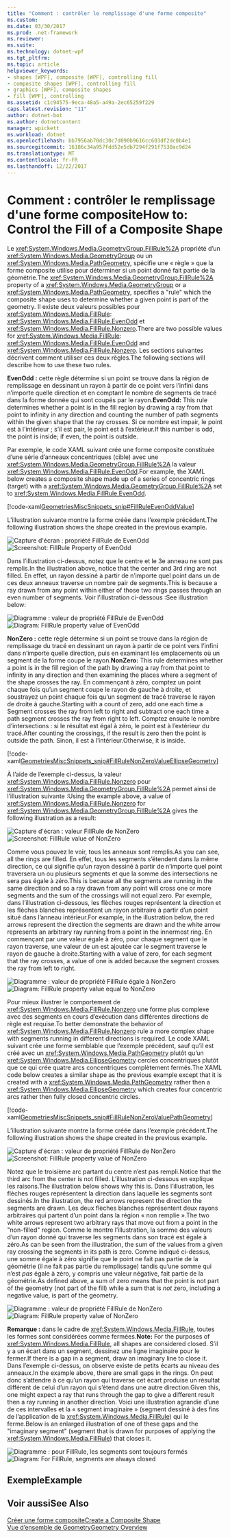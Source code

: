 ```yaml
---
title: "Comment : contrôler le remplissage d'une forme composite"
ms.custom: 
ms.date: 03/30/2017
ms.prod: .net-framework
ms.reviewer: 
ms.suite: 
ms.technology: dotnet-wpf
ms.tgt_pltfrm: 
ms.topic: article
helpviewer_keywords:
- shapes [WPF], composite [WPF], controlling fill
- composite shapes [WPF], controlling fill
- graphics [WPF], composite shapes
- fill [WPF], controlling
ms.assetid: c1c94575-9eca-48a5-a49a-2ec65259f229
caps.latest.revision: "11"
author: dotnet-bot
ms.author: dotnetcontent
manager: wpickett
ms.workload: dotnet
ms.openlocfilehash: bb7956ab70dc30c7d090b9616cc603df2dc0b4e1
ms.sourcegitcommit: 16186c34a957fdd52e5db7294f291f7530ac9d24
ms.translationtype: MT
ms.contentlocale: fr-FR
ms.lasthandoff: 12/22/2017
---
```

# <a name="how-to-control-the-fill-of-a-composite-shape"></a><span data-ttu-id="c4f64-102">Comment : contrôler le remplissage d'une forme composite</span><span class="sxs-lookup"><span data-stu-id="c4f64-102">How to: Control the Fill of a Composite Shape</span></span>
<span data-ttu-id="c4f64-103">Le <xref:System.Windows.Media.GeometryGroup.FillRule%2A> propriété d’un <xref:System.Windows.Media.GeometryGroup> ou un <xref:System.Windows.Media.PathGeometry>, spécifie une « règle » que la forme composite utilise pour déterminer si un point donné fait partie de la géométrie.</span><span class="sxs-lookup"><span data-stu-id="c4f64-103">The <xref:System.Windows.Media.GeometryGroup.FillRule%2A> property of a <xref:System.Windows.Media.GeometryGroup> or a <xref:System.Windows.Media.PathGeometry>, specifies a "rule" which the composite shape uses to determine whether a given point is part of the geometry.</span></span> <span data-ttu-id="c4f64-104">Il existe deux valeurs possibles pour <xref:System.Windows.Media.FillRule>: <xref:System.Windows.Media.FillRule.EvenOdd> et <xref:System.Windows.Media.FillRule.Nonzero>.</span><span class="sxs-lookup"><span data-stu-id="c4f64-104">There are two possible values for <xref:System.Windows.Media.FillRule>: <xref:System.Windows.Media.FillRule.EvenOdd> and <xref:System.Windows.Media.FillRule.Nonzero>.</span></span> <span data-ttu-id="c4f64-105">Les sections suivantes décrivent comment utiliser ces deux règles.</span><span class="sxs-lookup"><span data-stu-id="c4f64-105">The following sections will describe how to use these two rules.</span></span>  
  
 <span data-ttu-id="c4f64-106">**EvenOdd :** cette règle détermine si un point se trouve dans la région de remplissage en dessinant un rayon à partir de ce point vers l’infini dans n’importe quelle direction et en comptant le nombre de segments de tracé dans la forme donnée qui sont coupés par le rayon.</span><span class="sxs-lookup"><span data-stu-id="c4f64-106">**EvenOdd:** This rule determines whether a point is in the fill region by drawing a ray from that point to infinity in any direction and counting the number of path segments within the given shape that the ray crosses.</span></span> <span data-ttu-id="c4f64-107">Si ce nombre est impair, le point est à l’intérieur ; s’il est pair, le point est à l’extérieur.</span><span class="sxs-lookup"><span data-stu-id="c4f64-107">If this number is odd, the point is inside; if even, the point is outside.</span></span>  
  
 <span data-ttu-id="c4f64-108">Par exemple, le code XAML suivant crée une forme composite constituée d’une série d’anneaux concentriques (cible) avec une <xref:System.Windows.Media.GeometryGroup.FillRule%2A> la valeur <xref:System.Windows.Media.FillRule.EvenOdd>.</span><span class="sxs-lookup"><span data-stu-id="c4f64-108">For example, the XAML below creates a composite shape made up of a series of concentric rings (target) with a <xref:System.Windows.Media.GeometryGroup.FillRule%2A> set to <xref:System.Windows.Media.FillRule.EvenOdd>.</span></span>  
  
 [!code-xaml[GeometriesMiscSnippets_snip#FillRuleEvenOddValue](../../../../samples/snippets/xaml/VS_Snippets_Wpf/GeometriesMiscSnippets_snip/XAML/FillRuleExample.xaml#fillruleevenoddvalue)]  
  
 <span data-ttu-id="c4f64-109">L’illustration suivante montre la forme créée dans l’exemple précédent.</span><span class="sxs-lookup"><span data-stu-id="c4f64-109">The following illustration shows the shape created in the previous example.</span></span>  
  
 <span data-ttu-id="c4f64-110">![Capture d'écran : propriété FillRule de EvenOdd](../../../../docs/framework/wpf/graphics-multimedia/media/fillruleevenoddfirstone.png "FillRuleEvenOddFirstOne")</span><span class="sxs-lookup"><span data-stu-id="c4f64-110">![Screenshot: FillRule Property of EvenOdd](../../../../docs/framework/wpf/graphics-multimedia/media/fillruleevenoddfirstone.png "FillRuleEvenOddFirstOne")</span></span>  
  
 <span data-ttu-id="c4f64-111">Dans l’illustration ci-dessus, notez que le centre et le 3e anneau ne sont pas remplis.</span><span class="sxs-lookup"><span data-stu-id="c4f64-111">In the illustration above, notice that the center and 3rd ring are not filled.</span></span> <span data-ttu-id="c4f64-112">En effet, un rayon dessiné à partir de n’importe quel point dans un de ces deux anneaux traverse un nombre pair de segments.</span><span class="sxs-lookup"><span data-stu-id="c4f64-112">This is because a ray drawn from any point within either of those two rings passes through an even number of segments.</span></span> <span data-ttu-id="c4f64-113">Voir l’illustration ci-dessous :</span><span class="sxs-lookup"><span data-stu-id="c4f64-113">See illustration below:</span></span>  
  
 <span data-ttu-id="c4f64-114">![Diagramme : valeur de propriété FillRule de EvenOdd](../../../../docs/framework/wpf/graphics-multimedia/media/fillruleevenodd2.png "FillRuleEvenOdd2")</span><span class="sxs-lookup"><span data-stu-id="c4f64-114">![Diagram: FillRule property value of EvenOdd](../../../../docs/framework/wpf/graphics-multimedia/media/fillruleevenodd2.png "FillRuleEvenOdd2")</span></span>  
  
 <span data-ttu-id="c4f64-115">**NonZero :** cette règle détermine si un point se trouve dans la région de remplissage du tracé en dessinant un rayon à partir de ce point vers l’infini dans n’importe quelle direction, puis en examinant les emplacements où un segment de la forme coupe le rayon.</span><span class="sxs-lookup"><span data-stu-id="c4f64-115">**NonZero:** This rule determines whether a point is in the fill region of the path by drawing a ray from that point to infinity in any direction and then examining the places where a segment of the shape crosses the ray.</span></span> <span data-ttu-id="c4f64-116">En commençant à zéro, comptez un point chaque fois qu’un segment coupe le rayon de gauche à droite, et soustrayez un point chaque fois qu’un segment de tracé traverse le rayon de droite à gauche.</span><span class="sxs-lookup"><span data-stu-id="c4f64-116">Starting with a count of zero, add one each time a Segment crosses the ray from left to right and subtract one each time a path segment crosses the ray from right to left.</span></span> <span data-ttu-id="c4f64-117">Comptez ensuite le nombre d’intersections : si le résultat est égal à zéro, le point est à l’extérieur du tracé.</span><span class="sxs-lookup"><span data-stu-id="c4f64-117">After counting the crossings, if the result is zero then the point is outside the path.</span></span> <span data-ttu-id="c4f64-118">Sinon, il est à l’intérieur.</span><span class="sxs-lookup"><span data-stu-id="c4f64-118">Otherwise, it is inside.</span></span>  
  
 [!code-xaml[GeometriesMiscSnippets_snip#FillRuleNonZeroValueEllipseGeometry](../../../../samples/snippets/xaml/VS_Snippets_Wpf/GeometriesMiscSnippets_snip/XAML/FillRuleExample.xaml#fillrulenonzerovalueellipsegeometry)]  
  
 <span data-ttu-id="c4f64-119">À l’aide de l’exemple ci-dessus, la valeur <xref:System.Windows.Media.FillRule.Nonzero> pour <xref:System.Windows.Media.GeometryGroup.FillRule%2A> permet ainsi de l’illustration suivante :</span><span class="sxs-lookup"><span data-stu-id="c4f64-119">Using the example above, a value of <xref:System.Windows.Media.FillRule.Nonzero> for <xref:System.Windows.Media.GeometryGroup.FillRule%2A> gives the following illustration as a result:</span></span>  
  
 <span data-ttu-id="c4f64-120">![Capture d'écran : valeur FillRule de NonZero](../../../../docs/framework/wpf/graphics-multimedia/media/fillrulenonzero1.png "FillRuleNonZero1")</span><span class="sxs-lookup"><span data-stu-id="c4f64-120">![Screenshot: FillRule value of NonZero](../../../../docs/framework/wpf/graphics-multimedia/media/fillrulenonzero1.png "FillRuleNonZero1")</span></span>  
  
 <span data-ttu-id="c4f64-121">Comme vous pouvez le voir, tous les anneaux sont remplis.</span><span class="sxs-lookup"><span data-stu-id="c4f64-121">As you can see, all the rings are filled.</span></span> <span data-ttu-id="c4f64-122">En effet, tous les segments s’étendent dans la même direction, ce qui signifie qu’un rayon dessiné à partir de n’importe quel point traversera un ou plusieurs segments et que la somme des intersections ne sera pas égale à zéro.</span><span class="sxs-lookup"><span data-stu-id="c4f64-122">This is because all the segments are running in the same direction and so a ray drawn from any point will cross one or more segments and the sum of the crossings will not equal zero.</span></span> <span data-ttu-id="c4f64-123">Par exemple, dans l’illustration ci-dessous, les flèches rouges représentent la direction et les flèches blanches représentent un rayon arbitraire à partir d’un point situé dans l’anneau intérieur.</span><span class="sxs-lookup"><span data-stu-id="c4f64-123">For example, in the illustration below, the red arrows represent the direction the segments are drawn and the white arrow represents an arbitrary ray running from a point in the innermost ring.</span></span> <span data-ttu-id="c4f64-124">En commençant par une valeur égale à zéro, pour chaque segment que le rayon traverse, une valeur de un est ajoutée car le segment traverse le rayon de gauche à droite.</span><span class="sxs-lookup"><span data-stu-id="c4f64-124">Starting with a value of zero, for each segment that the ray crosses, a value of one is added because the segment crosses the ray from left to right.</span></span>  
  
 <span data-ttu-id="c4f64-125">![Diagramme : valeur de propriété FillRule égale à NonZero](../../../../docs/framework/wpf/graphics-multimedia/media/fillrulenonzero2.png "FillRuleNonZero2")</span><span class="sxs-lookup"><span data-stu-id="c4f64-125">![Diagram: FillRule property value equal to NonZero](../../../../docs/framework/wpf/graphics-multimedia/media/fillrulenonzero2.png "FillRuleNonZero2")</span></span>  
  
 <span data-ttu-id="c4f64-126">Pour mieux illustrer le comportement de <xref:System.Windows.Media.FillRule.Nonzero> une forme plus complexe avec des segments en cours d’exécution dans différentes directions de règle est requise.</span><span class="sxs-lookup"><span data-stu-id="c4f64-126">To better demonstrate the behavior of <xref:System.Windows.Media.FillRule.Nonzero> rule a more complex shape with segments running in different directions is required.</span></span> <span data-ttu-id="c4f64-127">Le code XAML suivant crée une forme semblable que l’exemple précédent, sauf qu’il est créé avec un <xref:System.Windows.Media.PathGeometry> plutôt qu’un <xref:System.Windows.Media.EllipseGeometry> cercles concentriques plutôt que ce qui crée quatre arcs concentriques complètement fermés.</span><span class="sxs-lookup"><span data-stu-id="c4f64-127">The XAML code below creates a similar shape as the previous example except that it is created with a <xref:System.Windows.Media.PathGeometry> rather then a <xref:System.Windows.Media.EllipseGeometry> which creates four concentric arcs rather then fully closed concentric circles.</span></span>  
  
 [!code-xaml[GeometriesMiscSnippets_snip#FillRuleNonZeroValuePathGeometry](../../../../samples/snippets/xaml/VS_Snippets_Wpf/GeometriesMiscSnippets_snip/XAML/FillRuleExample.xaml#fillrulenonzerovaluepathgeometry)]  
  
 <span data-ttu-id="c4f64-128">L’illustration suivante montre la forme créée dans l’exemple précédent.</span><span class="sxs-lookup"><span data-stu-id="c4f64-128">The following illustration shows the shape created in the previous example.</span></span>  
  
 <span data-ttu-id="c4f64-129">![Capture d'écran : valeur de propriété FillRule de NonZero](../../../../docs/framework/wpf/graphics-multimedia/media/fillrulenonzero3.png "FillRuleNonZero3")</span><span class="sxs-lookup"><span data-stu-id="c4f64-129">![Screenshot: FillRule property value of NonZero](../../../../docs/framework/wpf/graphics-multimedia/media/fillrulenonzero3.png "FillRuleNonZero3")</span></span>  
  
 <span data-ttu-id="c4f64-130">Notez que le troisième arc partant du centre n’est pas rempli.</span><span class="sxs-lookup"><span data-stu-id="c4f64-130">Notice that the third arc from the center is not filled.</span></span> <span data-ttu-id="c4f64-131">L’illustration ci-dessous en explique les raisons.</span><span class="sxs-lookup"><span data-stu-id="c4f64-131">The illustration below shows why this is.</span></span> <span data-ttu-id="c4f64-132">Dans l’illustration, les flèches rouges représentent la direction dans laquelle les segments sont dessinés.</span><span class="sxs-lookup"><span data-stu-id="c4f64-132">In the illustration, the red arrows represent the direction the segments are drawn.</span></span> <span data-ttu-id="c4f64-133">Les deux flèches blanches représentent deux rayons arbitraires qui partent d’un point dans la région « non remplie ».</span><span class="sxs-lookup"><span data-stu-id="c4f64-133">The two white arrows represent two arbitrary rays that move out from a point in the "non-filled" region.</span></span> <span data-ttu-id="c4f64-134">Comme le montre l’illustration, la somme des valeurs d’un rayon donné qui traverse les segments dans son tracé est égale à zéro.</span><span class="sxs-lookup"><span data-stu-id="c4f64-134">As can be seen from the illustration, the sum of the values from a given ray crossing the segments in its path is zero.</span></span> <span data-ttu-id="c4f64-135">Comme indiqué ci-dessus, une somme égale à zéro signifie que le point ne fait pas partie de la géométrie (il ne fait pas partie du remplissage) tandis qu’une somme qui n’est *pas* égale à zéro, y compris une valeur négative, fait partie de la géométrie.</span><span class="sxs-lookup"><span data-stu-id="c4f64-135">As defined above, a sum of zero means that the point is not part of the geometry (not part of the fill) while a sum that is *not* zero, including a negative value, is part of the geometry.</span></span>  
  
 <span data-ttu-id="c4f64-136">![Diagramme : valeur de propriété FillRule de NonZero](../../../../docs/framework/wpf/graphics-multimedia/media/fillrulenonzero4.png "FillRuleNonZero4")</span><span class="sxs-lookup"><span data-stu-id="c4f64-136">![Diagram: FillRule property value of NonZero](../../../../docs/framework/wpf/graphics-multimedia/media/fillrulenonzero4.png "FillRuleNonZero4")</span></span>  
  
 <span data-ttu-id="c4f64-137">**Remarque :** dans le cadre de <xref:System.Windows.Media.FillRule>, toutes les formes sont considérées comme fermées.</span><span class="sxs-lookup"><span data-stu-id="c4f64-137">**Note:** For the purposes of <xref:System.Windows.Media.FillRule>, all shapes are considered closed.</span></span> <span data-ttu-id="c4f64-138">S’il y a un écart dans un segment, dessinez une ligne imaginaire pour le fermer.</span><span class="sxs-lookup"><span data-stu-id="c4f64-138">If there is a gap in a segment, draw an imaginary line to close it.</span></span> <span data-ttu-id="c4f64-139">Dans l’exemple ci-dessus, on observe existe de petits écarts au niveau des anneaux.</span><span class="sxs-lookup"><span data-stu-id="c4f64-139">In the example above, there are small gaps in the rings.</span></span> <span data-ttu-id="c4f64-140">On peut donc s’attendre à ce qu’un rayon qui traverse cet écart produise un résultat différent de celui d’un rayon qui s’étend dans une autre direction.</span><span class="sxs-lookup"><span data-stu-id="c4f64-140">Given this, one might expect a ray that runs through the gap to give a different result then a ray running in another direction.</span></span> <span data-ttu-id="c4f64-141">Voici une illustration agrandie d’une de ces intervalles et la « segment imaginaire » (segment dessiné à des fins de l’application de la <xref:System.Windows.Media.FillRule>) qui le ferme.</span><span class="sxs-lookup"><span data-stu-id="c4f64-141">Below is an enlarged illustration of one of these gaps and the "imaginary segment" (segment that is drawn for purposes of applying the <xref:System.Windows.Media.FillRule>) that closes it.</span></span>  
  
 <span data-ttu-id="c4f64-142">![Diagramme : pour FillRule, les segments sont toujours fermés](../../../../docs/framework/wpf/graphics-multimedia/media/fillruleclosedshapes.png "FillRuleClosedShapes")</span><span class="sxs-lookup"><span data-stu-id="c4f64-142">![Diagram: For FillRule, segments are always closed](../../../../docs/framework/wpf/graphics-multimedia/media/fillruleclosedshapes.png "FillRuleClosedShapes")</span></span>  
  
## <a name="example"></a><span data-ttu-id="c4f64-143">Exemple</span><span class="sxs-lookup"><span data-stu-id="c4f64-143">Example</span></span>  
  
## <a name="see-also"></a><span data-ttu-id="c4f64-144">Voir aussi</span><span class="sxs-lookup"><span data-stu-id="c4f64-144">See Also</span></span>  
 [<span data-ttu-id="c4f64-145">Créer une forme composite</span><span class="sxs-lookup"><span data-stu-id="c4f64-145">Create a Composite Shape</span></span>](../../../../docs/framework/wpf/graphics-multimedia/how-to-create-a-composite-shape.md)  
 [<span data-ttu-id="c4f64-146">Vue d’ensemble de Geometry</span><span class="sxs-lookup"><span data-stu-id="c4f64-146">Geometry Overview</span></span>](../../../../docs/framework/wpf/graphics-multimedia/geometry-overview.md)
